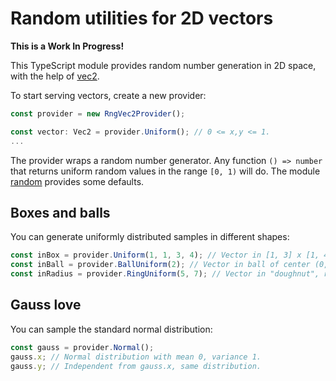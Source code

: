 # Random utilities for 2D vectors

**This is a Work In Progress!**

This TypeScript module provides random number generation in 2D space, with the help of [vec2](https://github.com/Azleur/vec2).

To start serving vectors, create a new provider:

```typescript
const provider = new RngVec2Provider();

const vector: Vec2 = provider.Uniform(); // 0 <= x,y <= 1.
...
```

The provider wraps a random number generator. Any function `() => number` that returns uniform random values in the range `[0, 1)` will do. The module [random](https://github.com/Azleur/random) provides some defaults.

## Boxes and balls

You can generate uniformly distributed samples in different shapes:

```typescript
const inBox = provider.Uniform(1, 1, 3, 4); // Vector in [1, 3] x [1, 4].
const inBall = provider.BallUniform(2); // Vector in ball of center (0, 0) and radius 2.
const inRadius = provider.RingUniform(5, 7); // Vector in "doughnut", radius in [5, 7].
```

## Gauss love

You can sample the standard normal distribution:

```typescript
const gauss = provider.Normal();
gauss.x; // Normal distribution with mean 0, variance 1.
gauss.y; // Independent from gauss.x, same distribution.
```
